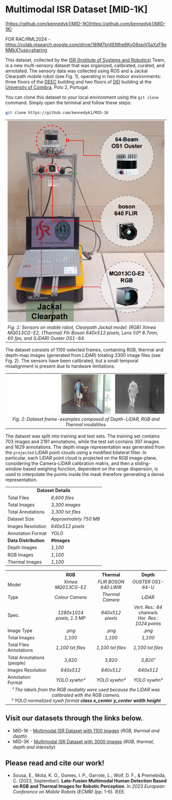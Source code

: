 # Multimodal ISR Dataset [MID-1K]

[https://github.com/kennedyk1/MID-1K](https://github.com/kennedyk1/MID-1K)

FOR RAC/RML2024 - https://colab.research.google.com/drive/18IM7bnIlEMhe6KyG6spiV5aXzF8eNMkX?usp=sharing

This dataset, collected by the [ISR (Institute of Systems and Robotics)](https://www.isr.uc.pt/) Team, is a new multi-sensory dataset that was organized, calibrated, curated, and annotated. The sensory data was collected using ROS and a Jackal Clearpath mobile robot (see Fig. 1), operating in two indoor environments: three floors of the [DEEC](https://www.uc.pt/fctuc/deec/) building and two floors of [DEI](https://www.uc.pt/fctuc/dei/) building at the [University of Coimbra](https://www.uc.pt/), Polo 2, Portugal.

You can clone this dataset to your local environment using the `git clone` command. Simply open the terminal and follow these steps:

   ```bash
   git clone https://github.com/kennedyk1/MID-1K
   ```

<table>
<tr>
<td align="center">
<img src="imgs/jackal.png" alt="Jackal Clearpath"/>
</td>
</tr>
<tr><td><em>Fig. 1: Sensors on mobile robot, Clearpath Jackal model: (RGB) Ximea MQ013CG-E2, (Thermal) Flir Boson 640x512 pixels, Lens 50º 8.7mm, 60 fps, and (LiDAR) Ouster OS1-64.</em></td></tr>
</table>

The dataset consists of 1100 selected frames, containing RGB, thermal and depth-map images  (generated from LiDAR) totaling 3300 image files (see Fig. 2). The sensors have been calibrated, but a small temporal misalignment is present due to hardware limitations.

<table>
    <tr>
        <td><img src="imgs/d.png" alt="Depth Modality"/></td>
        <td><img src="imgs/r.png" alt="RGB Modality"/></td>
        <td><img src="imgs/t.png" alt="Thermal Modality"/></td>
    </tr>
    <tr>
        <td colspan="3" align="center"><em>Fig. 2: Dataset frame-examples composed of Depth-LiDAR, RGB and Thermal modalities.</em></td>
    </tr>
</table>

The dataset was split into training and test sets. The training set contains 703 images and 2191 annotations, while the test set contains 397 images and 1629 annotations. The depth image representation was generated from the `projected` LiDAR point clouds using a modified bilateral filter. In particular, each LiDAR point cloud is projected on the RGB image-plane, considering the Camera-LiDAR calibration matrix, and then a sliding-window based weighing function, dependent on the range dispersion, is used to interpolate the points inside the mask therefore generating a dense representation.

<table>
    <tr><td colspan="2" align="center"><b>Dataset Details</b></td></tr>
    <tr><td>Total Files</td><td><em>6,600 files</em></td></tr>
    <tr><td>Total Images</td><td><em>3,300 images</em></td></tr>
    <tr><td>Total Annotations</td><td><em>3,300 txt files</em></td></tr>
    <tr><td>Dataset Size</td><td><em>Approximately 750 MB</em></td></tr>
    <tr><td>Images Resolution</td><td><em>640x512 pixels</em></td></tr>
    <tr><td>Annotation Format</td><td><em>YOLO</em></td></tr>
    <tr><td><b>Data Distribution</b></td><td><b>#Images</b></td></tr>
    <tr><td>Depth Images</td><td><em>1,100</em></td></tr>
    <tr><td>RGB Images</td><td><em>1,100</em></td></tr>
    <tr><td>Thermal Images</td><td><em>1,100</em></td></tr>
</table>

<table>
  <tr>
    <th></th>
    <th>RGB</th>
    <th>Thermal</th>
    <th>Depth</th>
  </tr>
  <tr>
    <td>Model</td>
    <td align="center"><em>Ximea MQ013CG-E2</em></td>
    <td align="center"><em>FLIR BOSON 640 LWIR</em></td>
    <td align="center"><em>OUSTER OS1-64-U</em></td>
  </tr>
  <tr>
    <td>Type</td>
    <td align="center"><em>Colour Camera</em></td>
    <td align="center"><em>Thermal Camera</em></td>
    <td align="center"><em>LiDAR</em></td>
  </tr>
  <tr>
    <td>Spec.</td>
    <td align="center"><em>1280x1024 pixels, 1.3 MP</em></td>
    <td align="center"><em>640x512 pixels</em></td>
    <td align="center"><em>Vert. Res.: 64 channels<BR>Hor. Res.: 1024 points</em></td>
  </tr>
  <tr>
    <td>Image Type</td>
    <td align="center"><em>.png</em></td>
    <td align="center"><em>.png</em></td>
    <td align="center"><em>.png</em></td>
  </tr>
  <tr>
    <td>Total Images</td>
    <td align="center"><em>1,100</em></td>
    <td align="center"><em>1,100</em></td>
    <td align="center"><em>1,100</em></td>
  </tr>
  <tr>
    <td>Total Files Annotations</td>
    <td align="center"><em>1,100 txt files</em></td>
    <td align="center"><em>1,100 txt files</em></td>
    <td align="center"><em>1,100 txt files</em></td>
  </tr>
  <tr>
    <td>Total Annotations (people)</td>
    <td align="center"><em>3,820</em></td>
    <td align="center"><em>3,820</em></td>
    <td align="center"><em>3,820¹</em></td>
  </tr>
  <tr>
    <td>Images Resolution</td>
    <td align="center"><em>640x512</em></td>
    <td align="center"><em>640x512</em></td>
    <td align="center"><em>640x512</em></td>
  </tr>
  <tr>
    <td>Annotation Format</td>
    <td align="center"><em>YOLO xywhn²</em></td>
    <td align="center"><em>YOLO xywhn²</em></td>
    <td align="center"><em>YOLO xywhn²</em></td>
  </tr>
  <tr>
    <td colspan="4" align="center"><em>¹ The labels from the RGB modality were used because the LiDAR was calibrated with the RGB camera.<BR>² YOLO normalized xywh format <b>class x_center y_center width height</b></em></td>
  </tr>
</table>

## Visit our datasets through the links below.
- MID-1K - [Multimodal ISR Dataset with 1100 images](https://kennedyk1.github.io/MID-1K/) (*RGB, thermal and depth*)
- MID-3K - [Multimodal ISR Dataset with 3000 images](https://kennedyk1.github.io/MID-3K/) (*RGB, thermal, depth and intensity*)


## Please read and cite our work!

- Sousa, E., Mota, K. O., Gomes, I. P., Garrote, L., Wolf, D. F., & Premebida, C. (2023, September). **Late-Fusion Multimodal Human Detection Based on RGB and Thermal Images for Robotic Perception**. In *2023 European Conference on Mobile Robots (ECMR)* (pp. 1-6). IEEE.

